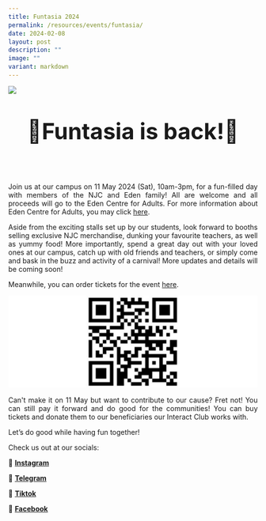 ```yaml
---
title: Funtasia 2024
permalink: /resources/events/funtasia/
date: 2024-02-08
layout: post
description: ""
image: ""
variant: markdown
---
```

![](/images/Funtasia2024/Funtasia2024.jpg)<br>
<center> <b> <p style="font-size:45px;"> 🎉Funtasia is back!🎉 </p> </b> </center><br>

<div style="text-align: justify;">
<p>
Join us at our campus on 11 May 2024 (Sat), 10am-3pm, for a fun-filled day with members of the NJC and Eden family! All are welcome and all proceeds will go to the Eden Centre for Adults. For more information about Eden Centre for Adults, you may click  <a href="https://www.autismlinks.org.sg">here</a>.

Aside from the exciting stalls set up by our students, look forward to booths selling exclusive NJC merchandise, dunking your favourite teachers, as well as yummy food! More importantly, spend a great day out with your loved ones at our campus, catch up with old friends and teachers, or simply come and bask in the buzz and activity of a carnival! More updates and details will be coming soon!
</p>
</div>

Meanwhile, you can order tickets for the event [here](https://go.gov.sg/njcfuntasia).

![](/images/Funtasia2024/download.jpg)

<div style="text-align: justify;">
<p>
Can't make it on 11 May but want to contribute to our cause? Fret not! You can still pay it forward and do good for the communities! You can buy tickets and donate them to our beneficiaries our Interact Club works with. 
</p>
</div>

Let’s do good while having fun together!

Check us out at our socials: 

📸 <b>[Instagram](https://www.instagram.com/njc.funtasia/)</b> 

📲 <b>[Telegram](https://t.me/njcfuntasia)</b>

🎵 <b>[Tiktok](https://www.tiktok.com/@nationaljc)</b>

📘 <b>[Facebook](https://www.facebook.com/nationaljc/)</b>